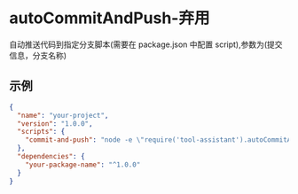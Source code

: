 # autoCommitAndPush-弃用

自动推送代码到指定分支脚本(需要在 package.json 中配置 script),参数为(提交信息，分支名称)

## 示例

```json
{
  "name": "your-project",
  "version": "1.0.0",
  "scripts": {
    "commit-and-push": "node -e \"require('tool-assistant').autoCommitAndPush('Auto commit', 'main')\""
  },
  "dependencies": {
    "your-package-name": "^1.0.0"
  }
}
```
